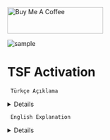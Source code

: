 <a href="https://buymeacoffee.com/abdullaherturk" target="_blank"><img src="https://cdn.buymeacoffee.com/buttons/v2/default-yellow.png" alt="Buy Me A Coffee" style="height: 60px !important;width: 217px !important;" ></a>

![sample](https://github.com/abdullah-erturk/tsf_activation/blob/main/preview.jpg)

# TSF Activation

     Türkçe Açıklama

<details>
  
## Teşekkür

- Projede kullanılan LibTSforge.dll dosyasını geliştiren [MASSGRAVE](https://github.com/massgravel/TSforge) ekibine çok teşekkürler 🎉

- PowerShell betiğini hazırlamamda bana ilham veren (MDL) **Dark Vador**'a özel teşekkür 🎉

---

# 🔐 PowerShell TSF Activation Script

Bu gelişmiş PowerShell scripti, Windows ve Office ürünlerini lisanslamak için tasarlanmış esnek ve modüler bir çözümdür. Office lisanslamasında `LibTSforge.dll` adlı özel bir .NET kütüphanesini bellekten çalıştırır. GUI veya sessiz modda çalışabilir.

---

## 📌 Özellikler

- ✅ Windows ve Office ürünleri için lisans yönetimi
- ✅ `LibTSforge.dll` desteği ile ürün anahtarı üretimi
- ✅ Out-GridView ile kullanıcı dostu grafik seçim ekranı
- ✅ KMS, MAK, RETAIL, OEM, AVMA gibi lisans türleriyle uyumlu
- ✅ Office ürünleri için yalnızca **LibTSforge.dll’in desteklediği ürün türlerinden birer tanesini** lisanslar (sadece katılımsız modda)
- ✅ `-w` ve `-o` parametreleri ile otomatik mod desteği
- ✅ KMS ürünleri için sahte rastgele oluşturulmuş IP adresi atayarak **Office Genuine Banner** lisans uyarılarını engeller
- ✅ Lisanslı ürünlerde işlem yapmadan önce kullanıcı onayı ister
- ✅ Base64 + GZIP ile script içine gömülü DLL dosyası
- ✅ `run.bat` dosyası ile kolay kullanım

---

## 🚀 Kullanım Şekilleri

### 1. Grafiksel (Out-GridView) Mod – Parametresiz

```powershell
.\activate.ps1
````

* Yüklü Windows ve Office ürünleri listelenir
* Kullanıcı seçim yapar
* KMS IP adresi gerekiyorsa bir kez rastgele atanır
* Ürünler lisanslanır
* KMS Lisans yöntemi sadece bu modda kullanıcı tercihine göre yapılır ve KMS lisans süresi 4000 yılı aşkındır

---

### 2. Yalnızca Windows Ürünlerini Lisansla

```powershell
.\activate.ps1 -w
```

* Sadece Windows ürünü işlenir, Office lisanslaması yapılmaz
* Zerocid yöntemiyle kalıcı lisans uygulanır

---

### 3. Yalnızca Office (DLL destekli) Ürünlerini Lisansla

```powershell
.\activate.ps1 -o
```

* Sadece Office ürünü işlenir, Windows lisanslaması yapılmaz
* `LibTSforge.dll` tarafından desteklenen Office ürün türlerinden
  yalnızca bilgisayarda **yüklü olanlara** karşılık gelen **birer tane** seçilir
* Zerocid yöntemiyle kalıcı lisans uygulanır

### 4. Windows + Office (DLL destekli) Ürünlerini Lisansla

```powershell
.\activate.ps1 -w -o
```

* Windows ve Office ürünleri aynı anda işlenir
* Zerocid yöntemiyle kalıcı lisans uygulanır
---

## ⚙️ Teknik Detaylar

* `Set-RandomKMSAddress`: Out-GridView modunda sadece KMS kanalına sahip ürün seçilirse çalışır.
* `GetRandomKey`: Product ID’ye özel rastgele lisans anahtarı üretir.
* `Activate-License`: Ürün türüne göre ilgili sınıfı çağırarak lisanslama yapar.
* `LibTSforge.dll`: Script içinde Base64-GZIP kodlu olarak gömülüdür, bellekte çalıştırılır.
* Out-GridView görünümü sadeleştirilmiş olup `ProductName`, `Description`, `ID` sütunlarını içerir.

---

## 📋 Örnek Out-GridView

Kullanıcı dostu seçim ekranında ürünler listelenir:

```
ProductName            Description           ID
------------           -----------           --
Windows 10 Pro         Windows KMS           0
Office ProPlus 2019    Office MAK            1
Project 2019 Standard  Office Retail         2
```

Not: Görsel çizgiler PowerShell'deki varsayılan Out-GridView davranışı nedeniyle görünmez. Bu teknik olarak özelleştirilemez.

---

✅ Uyumlu Windows Sürümleri
🎯 Desteklenen platformlar:
Windows 10 
Windows 11
Windows Server 2016 ve üstü

Betik, KMS/Mak/Retail türlerini desteklediğinden bu sürümlerin tümüyle uyumludur. Ayrıca AVMA destekli Windows Server sürümleri için de uygundur.

⚠️ Çalışması için gereken sistem özellikleri:
PowerShell 5.1 veya üzeri (Windows 10 ile birlikte yerleşik gelir)

.NET Framework 4.x (Varsayılan olarak Windows 10/11’de mevcuttur)

Yönetici olarak çalıştırılmalıdır (KMS IP adres ataması ve ürün lisanslama işlemleri için)

64-bit işletim sistemi önerilir (özellikle bellek içi DLL yüklemesi açısından)

⛔ Desteklenmeyen sistemler:
Windows 7 / 8 / 8.1 (resmî destek sona erdi, PowerShell ve .NET sürümleri yetersiz olabilir)

Windows XP / Vista (PowerShell 5.1 çalıştırılamaz)

ARM tabanlı Windows sürümleri (DLL yüklemesi başarısız olabilir)

Bu sürümlerde bazı Powershell kodları desteklenmediği için betik dosyası hata verebilir.

## ⚠️ Gereksinimler

* **PowerShell 5.1 veya üzeri**
* **Yönetici olarak çalıştırılmalıdır**
* .NET Framework desteği (DLL çalıştırmak için)

---

## 📄 Lisans

Bu script yalnızca kişisel kullanım ve eğitim içindir. Microsoft ürünleri için lisanslama işlemleri, yürürlükteki kullanım şartlarına uygun olarak yapılmalıdır.

---

## 🧑‍💻 Katkı

Her türlü öneri ve geri bildirim için lütfen GitHub üzerinden katkıda bulunun.

---
</details>

     English Explanation

<details>

## Thanks

* Huge thanks to the [MASSGRAVE](https://github.com/massgravel/TSforge) team for developing the `LibTSforge.dll` file used in this project 🎉
* Special thanks to **Dark Vador** (from MDL) for the inspiration in creating this PowerShell script 🎉

---

# 🔐 PowerShell TSF Activation Script

This advanced PowerShell script is a flexible and modular solution designed to license Windows and Office products. It runs a custom .NET library called `LibTSforge.dll` directly from memory for Office licensing. It can operate in GUI or silent mode.

---

## 📌 Features

* ✅ License management for both Windows and Office products
* ✅ Product key generation with `LibTSforge.dll` support
* ✅ User-friendly graphical selection with Out-GridView
* ✅ Compatible with KMS, MAK, RETAIL, OEM, AVMA license types
* ✅ In unattended mode, only **one product of each Office type supported by LibTSforge.dll** is licensed
* ✅ Automatic mode support with `-w` and `-o` parameters
* ✅ Assigns fake, randomly generated IP for KMS products to suppress **Office Genuine Banner** warnings
* ✅ Asks for user confirmation before modifying licensed products
* ✅ DLL embedded in script using Base64 + GZIP
* ✅ Easy to use with the `run.bat` file

---

## 🚀 Usage Modes

### 1. Graphical (Out-GridView) Mode – No Parameters

```powershell
.\activate.ps1
```

* Lists installed Windows and Office products
* User selects the products
* If needed, a random KMS IP address is assigned once
* Products are licensed
* KMS license mode is available only in this mode based on user selection, and the KMS license duration exceeds the year 4000

---

### 2. License Only Windows Products

```powershell
.\activate.ps1 -w
```

* Only the Windows product is processed, no Office licensing
* Permanent license applied using the Zerocid method

---

### 3. License Only Office (DLL-Supported) Products

```powershell
.\activate.ps1 -o
```

* Only the Office product is processed, no Windows licensing
* One product of each type **supported by LibTSforge.dll** is selected, matching those **installed on the system**
* Permanent license applied using the Zerocid method

---

### 4. License Windows + Office (DLL-Supported) Products

```powershell
.\activate.ps1 -w -o
```

* Both Windows and Office products are processed simultaneously
* Permanent license applied using the Zerocid method

---

## ⚙️ Technical Details

* `Set-RandomKMSAddress`: Runs only if a KMS channel product is selected in Out-GridView mode
* `GetRandomKey`: Generates a random license key specific to the Product ID
* `Activate-License`: Performs licensing by invoking the appropriate class based on product type
* `LibTSforge.dll`: Embedded in the script as Base64-GZIP and executed in memory
* Out-GridView interface is simplified and includes only `ProductName`, `Description`, and `ID` columns

---

## 📋 Example Out-GridView

The user-friendly selection window lists the products:

```
ProductName            Description           ID
------------           -----------           --
Windows 10 Pro         Windows KMS           0
Office ProPlus 2019    Office MAK            1
Project 2019 Standard  Office Retail         2
```

Note: Visual grid lines are not shown due to the default behavior of PowerShell's Out-GridView. This is technically not customizable.

---

✅ Supported Windows Versions
🎯 Supported platforms:

* Windows 10
* Windows 11
* Windows Server 2016 and newer

The script supports KMS/MAK/Retail types, so it's compatible with all of these versions. Also suitable for Windows Server editions that support AVMA.

⚠️ System Requirements:

* PowerShell 5.1 or higher (comes preinstalled with Windows 10)
* .NET Framework 4.x (available by default in Windows 10/11)
* Must be run as Administrator (for KMS IP assignment and product licensing)
* 64-bit OS is recommended (especially for in-memory DLL loading)

⛔ Unsupported Systems:

* Windows 7 / 8 / 8.1 (official support ended; PowerShell and .NET versions may be insufficient)
* Windows XP / Vista (PowerShell 5.1 cannot run)
* ARM-based Windows versions (DLL loading may fail)

The script may throw errors on these systems due to lack of PowerShell feature support.

---

## ⚠️ Requirements

* **PowerShell 5.1 or higher**
* **Must be run as Administrator**
* .NET Framework support (required to run the DLL)

---

## 📄 License

This script is for **personal and educational use only**. Licensing Microsoft products must be done in accordance with applicable terms of use.

---

## 🧑‍💻 Contributing

Please contribute via GitHub for any suggestions or feedback.

---
    
</details>
